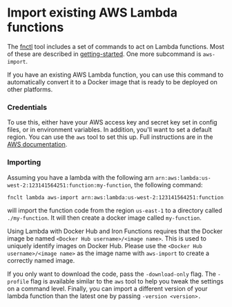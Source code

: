Import existing AWS Lambda functions
====================================

The [fnctl](https://github.com/iron-io/functions/fnctl/) tool includes a set of
commands to act on Lambda functions. Most of these are described in
[getting-started](./getting-started.md). One more subcommand is `aws-import`.

If you have an existing AWS Lambda function, you can use this command to
automatically convert it to a Docker image that is ready to be deployed on
other platforms.

### Credentials

To use this, either have your AWS access key and secret key set in config
files, or in environment variables. In addition, you'll want to set a default
region. You can use the `aws` tool to set this up. Full instructions are in the
[AWS documentation][awscli].

[awscli]: http://docs.aws.amazon.com/cli/latest/userguide/cli-chap-getting-started.html#cli-config-files

### Importing

Assuming you have a lambda with the following arn `arn:aws:lambda:us-west-2:123141564251:function:my-function`, the following command:

```sh
fnclt lambda aws-import arn:aws:lambda:us-west-2:123141564251:function:my-function us-east-1 user/my-function
```

will import the function code from the region `us-east-1` to a directory called `./my-function`. It will
then create a docker image called `my-function`.

Using Lambda with Docker Hub and Iron Functions requires that the Docker image be
named `<Docker Hub username>/<image name>`. This is used to uniquely identify
images on Docker Hub. Please use the `<Docker Hub username>/<image
name>` as the image name with `aws-import` to create a correctly named image.

If you only want to download the code, pass the `-download-only` flag. The
 `-profile` flag is available similar to the `aws` tool to help
you tweak the settings on a command level. Finally, you can import a different version of your lambda function than the latest one
by passing `-version <version>.`
